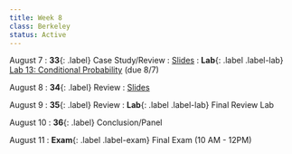 ```yaml
---
title: Week 8
class: Berkeley
status: Active
---
```


August 7
: **33**{: .label} Case Study/Review
: [Slides](https://docs.google.com/presentation/d/1YLkUYcqcNhrE1I7RjzKjzatbRddR3ovgyFX-MW56DiU/edit#slide=id.g25edf13710b_0_34)
: **Lab**{: .label .label-lab} [Lab 13: Conditional Probability](https://data8.datahub.berkeley.edu/hub/user-redirect/git-pull?repo=https%3A%2F%2Fgithub.com%2Fdata-8%2Fmaterials-su23&urlpath=retro%2Ftree%2Fmaterials-su23%2Fmaterials%2Flab%2Flab13%2Flab13.ipynb&branch=main) (due 8/7)

August 8
: **34**{: .label} Review
: [Slides](https://docs.google.com/presentation/d/1YLkUYcqcNhrE1I7RjzKjzatbRddR3ovgyFX-MW56DiU/edit#slide=id.g25edf13710b_0_34)

August 9
: **35**{: .label} Review
: **Lab**{: .label .label-lab}  Final Review Lab

August 10
: **36**{: .label} Conclusion/Panel

August 11
: **Exam**{: .label .label-exam} Final Exam (10 AM - 12PM)
